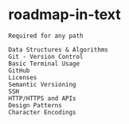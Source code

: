 # roadmap-in-text

```
Required for any path 

Data Structures & Algorithms
Git - Version Control 
Basic Terminal Usage 
GitHub 
Licenses 
Semantic Versioning 
SSH 
HTTP/HTTPS and APIs 
Design Patterns 
Character Encodings 
```

```

```
